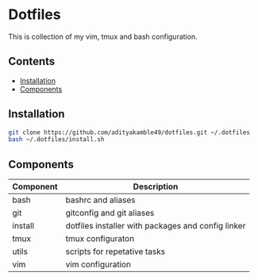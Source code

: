 # Dotfiles

This is collection of my vim, tmux and bash configuration.

## Contents
+ [Installation](#installation)
+ [Components](#components)

## Installation
```bash
git clone https://github.com/adityakamble49/dotfiles.git ~/.dotfiles
bash ~/.dotfiles/install.sh
```

## Components

| Component | Description                                        |
|-----------|----------------------------------------------------|
| bash      | bashrc and aliases                                 |
| git       | gitconfig and git aliases                          |
| install   | dotfiles installer with packages and config linker |
| tmux      | tmux configuraton                                  |
| utils     | scripts for repetative tasks                       |
| vim       | vim configuration                                  |
